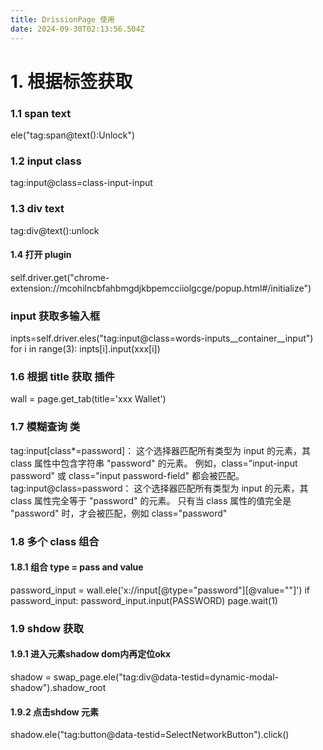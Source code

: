 ```yaml
---
title: DrissionPage 使用
date: 2024-09-30T02:13:56.504Z
---
```









# 1. 根据标签获取

### 1.1 span text

ele("tag:span@text():Unlock")

### 1.2 input  class

tag:input@class=class-input-input

### 1.3  div text
tag:div@text():unlock

#### 1.4 打开 plugin
 self.driver.get("chrome-extension://mcohilncbfahbmgdjkbpemcciiolgcge/popup.html#/initialize")


### input 获取多输入框
 inpts=self.driver.eles("tag:input@class=words-inputs__container__input")
 for i in range(3):
            inpts[i].input(xxx[i])

### 1.6 根据 title 获取  插件
wall = page.get_tab(title='xxx Wallet')


### 1.7 模糊查询 类

tag:input[class*=password]：
这个选择器匹配所有类型为 input 的元素，其 class 属性中包含字符串 "password" 的元素。
例如，class="input-input password" 或 class="input password-field" 都会被匹配。
tag:input@class=password：
这个选择器匹配所有类型为 input 的元素，其 class 属性完全等于 "password" 的元素。
只有当 class 属性的值完全是 "password" 时，才会被匹配，例如 class="password"



### 1.8 多个 class 组合
#### 1.8.1 组合 type = pass and value
password_input = wall.ele('x://input[@type="password"][@value=""]')
            if password_input:
                password_input.input(PASSWORD)
                page.wait(1)



### 1.9 shdow 获取
#### 1.9.1 进入元素shadow dom内再定位okx
 shadow = swap_page.ele("tag:div@data-testid=dynamic-modal-shadow").shadow_root

#### 1.9.2 点击shdow 元素
shadow.ele("tag:button@data-testid=SelectNetworkButton").click()




